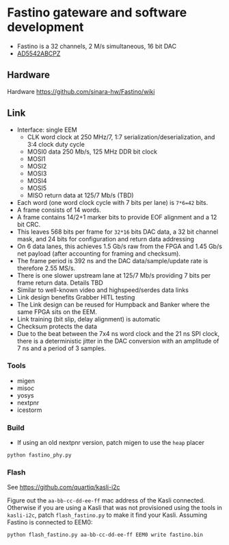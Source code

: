 # Fastino gateware and software development

* Fastino is a 32 channels, 2 M/s simultaneous, 16 bit DAC
* [AD5542ABCPZ](https://www.analog.com/media/en/technical-documentation/data-sheets/AD5512A_5542A.pdf)

## Hardware

Hardware https://github.com/sinara-hw/Fastino/wiki

## Link

* Interface: single EEM
    * CLK word clock at 250 MHz/7, 1:7 serialization/deserialization, and 3:4 clock duty cycle
    * MOSI0 data 250 Mb/s, 125 MHz DDR bit clock
    * MOSI1
    * MOSI2
    * MOSI3
    * MOSI4
    * MOSI5
    * MISO return data at 125/7 Mb/s (TBD)
* Each word (one word clock cycle with 7 bits per lane) is `7*6=42` bits.
* A frame consists of 14 words.
* A frame contains 14/2+1 marker bits to provide EOF alignment and a 12 bit CRC.
* This leaves 568 bits per frame for `32*16` bits DAC data, a 32 bit channel
  mask, and 24 bits for configuration and return data addressing
* On 6 data lanes, this achieves 1.5 Gb/s raw from the FPGA and 1.45 Gb/s
  net payload (after accounting for framing and checksum).
* The frame period is 392 ns and the DAC data/sample/update rate is
  therefore 2.55 MS/s.
* There is one slower upstream lane at 125/7 Mb/s providing 7 bits per
  frame return data. Details TBD
* Similar to well-known video and highspeed/serdes data links
* Link design benefits Grabber HITL testing
* The Link design can be reused for Humpback and Banker where the same FPGA sits on the EEM.
* Link training (bit slip, delay alignment) is automatic
* Checksum protects the data
* Due to the beat between the 7x4 ns word clock and the 21 ns SPI clock, there is a deterministic jitter in the DAC conversion with an amplitude of 7 ns and a period of 3 samples.

### Tools

* migen
* misoc
* yosys
* nextpnr
* icestorm

### Build

* If using an old nextpnr version, patch migen to use the `heap` placer

```
python fastino_phy.py
```

### Flash

See https://github.com/quartiq/kasli-i2c

Figure out the `aa-bb-cc-dd-ee-ff` mac address of the Kasli connected. Otherwise
if you are using a Kasli that was not provisioned using the tools in `kasli-i2c`,
patch `flash_fastino.py` to make it find your Kasli. Assuming Fastino is
connected to EEM0:

```
python flash_fastino.py aa-bb-cc-dd-ee-ff EEM0 write fastino.bin
```

